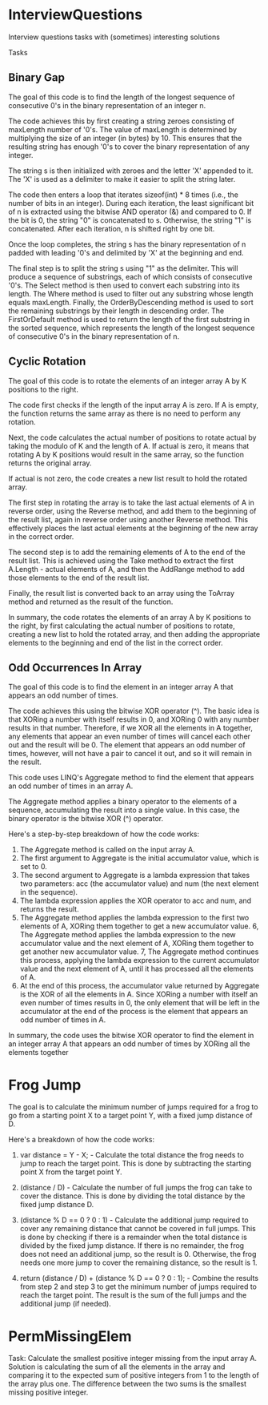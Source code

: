 # InterviewQuestions
Interview questions tasks with (sometimes) interesting solutions

Tasks
## Binary Gap
The goal of this code is to find the length of the longest sequence of consecutive 0's in the binary representation of an integer n.

The code achieves this by first creating a string zeroes consisting of maxLength number of '0's. The value of maxLength is determined by multiplying the size of an integer (in bytes) by 10. This ensures that the resulting string has enough '0's to cover the binary representation of any integer.

The string s is then initialized with zeroes and the letter 'X' appended to it. The 'X' is used as a delimiter to make it easier to split the string later.

The code then enters a loop that iterates sizeof(int) * 8 times (i.e., the number of bits in an integer). During each iteration, the least significant bit of n is extracted using the bitwise AND operator (&) and compared to 0. If the bit is 0, the string "0" is concatenated to s. Otherwise, the string "1" is concatenated. After each iteration, n is shifted right by one bit.

Once the loop completes, the string s has the binary representation of n padded with leading '0's and delimited by 'X' at the beginning and end.

The final step is to split the string s using "1" as the delimiter. This will produce a sequence of substrings, each of which consists of consecutive '0's. The Select method is then used to convert each substring into its length. The Where method is used to filter out any substring whose length equals maxLength. Finally, the OrderByDescending method is used to sort the remaining substrings by their length in descending order. The FirstOrDefault method is used to return the length of the first substring in the sorted sequence, which represents the length of the longest sequence of consecutive 0's in the binary representation of n.
## Cyclic Rotation
The goal of this code is to rotate the elements of an integer array A by K positions to the right.

The code first checks if the length of the input array A is zero. If A is empty, the function returns the same array as there is no need to perform any rotation.

Next, the code calculates the actual number of positions to rotate actual by taking the modulo of K and the length of A. If actual is zero, it means that rotating A by K positions would result in the same array, so the function returns the original array.

If actual is not zero, the code creates a new list result to hold the rotated array.

The first step in rotating the array is to take the last actual elements of A in reverse order, using the Reverse method, and add them to the beginning of the result list, again in reverse order using another Reverse method. This effectively places the last actual elements at the beginning of the new array in the correct order.

The second step is to add the remaining elements of A to the end of the result list. This is achieved using the Take method to extract the first A.Length - actual elements of A, and then the AddRange method to add those elements to the end of the result list.

Finally, the result list is converted back to an array using the ToArray method and returned as the result of the function.

In summary, the code rotates the elements of an array A by K positions to the right, by first calculating the actual number of positions to rotate, creating a new list to hold the rotated array, and then adding the appropriate elements to the beginning and end of the list in the correct order.

## Odd Occurrences In Array
The goal of this code is to find the element in an integer array A that appears an odd number of times.

The code achieves this using the bitwise XOR operator (^). The basic idea is that XORing a number with itself results in 0, and XORing 0 with any number results in that number. Therefore, if we XOR all the elements in A together, any elements that appear an even number of times will cancel each other out and the result will be 0. The element that appears an odd number of times, however, will not have a pair to cancel it out, and so it will remain in the result.

This code uses LINQ's Aggregate method to find the element that appears an odd number of times in an array A.

The Aggregate method applies a binary operator to the elements of a sequence, accumulating the result into a single value. In this case, the binary operator is the bitwise XOR (^) operator.

Here's a step-by-step breakdown of how the code works:

1. The Aggregate method is called on the input array A.
2. The first argument to Aggregate is the initial accumulator value, which is set to 0.
3. The second argument to Aggregate is a lambda expression that takes two parameters: acc (the accumulator value) and num (the next element in the sequence).
4. The lambda expression applies the XOR operator to acc and num, and returns the result.
5. The Aggregate method applies the lambda expression to the first two elements of A, XORing them together to get a new accumulator value.
6, The Aggregate method applies the lambda expression to the new accumulator value and the next element of A, XORing them together to get another new accumulator value.
7, The Aggregate method continues this process, applying the lambda expression to the current accumulator value and the next element of A, until it has processed all the elements of A.
8. At the end of this process, the accumulator value returned by Aggregate is the XOR of all the elements in A. Since XORing a number with itself an even number of times results in 0, the only element that will be left in the accumulator at the end of the process is the element that appears an odd number of times in A.

In summary, the code uses the bitwise XOR operator to find the element in an integer array A that appears an odd number of times by XORing all the elements together

# Frog Jump
The goal is to calculate the minimum number of jumps required for a frog to go from a starting point X to a target point Y, with a fixed jump distance of D.

Here's a breakdown of how the code works:

1. var distance = Y - X; - Calculate the total distance the frog needs to jump to reach the target point. This is done by subtracting the starting point X from the target point Y.

2. (distance / D) - Calculate the number of full jumps the frog can take to cover the distance. This is done by dividing the total distance by the fixed jump distance D.

3. (distance % D == 0 ? 0 : 1) - Calculate the additional jump required to cover any remaining distance that cannot be covered in full jumps. This is done by checking if there is a remainder when the total distance is divided by the fixed jump distance. If there is no remainder, the frog does not need an additional jump, so the result is 0. Otherwise, the frog needs one more jump to cover the remaining distance, so the result is 1.

4. return (distance / D) + (distance % D == 0 ? 0 : 1); - Combine the results from step 2 and step 3 to get the minimum number of jumps required to reach the target point. The result is the sum of the full jumps and the additional jump (if needed).

# PermMissingElem
Task: Calculate the smallest positive integer missing from the input array A.
Solution is calculating the sum of all the elements in the array and comparing it to the expected sum of positive integers from 1 to the length of the array plus one. The difference between the two sums is the smallest missing positive integer.
